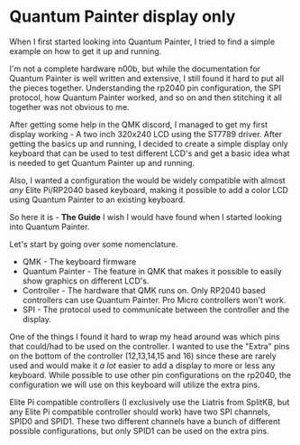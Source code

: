 # Quantum Painter display only

When I first started looking into Quantum Painter, I tried to find a simple example on how to get it up and running.

I'm not a complete hardware n00b, but while the documentation for Quantum Painter is well written and extensive, I still
found it hard to put all the pieces together. Understanding the rp2040 pin configuration, the SPI protocol, how Quantum
Painter worked, and so on and then stitching it all together was not obvious to me.

After getting some help in the QMK discord, I managed to get my first display working - A two inch 320x240 LCD using the
ST7789 driver. After getting the basics up and running, I decided to create a simple display only keyboard that can be
used to test different LCD's and get a basic idea what is needed to get Quantum Painter up and running.

Also, I wanted a configuration the would be widely compatible with almost _any_ Elite Pi/RP2040 based keyboard, making
it possible to add a color LCD using Quantum Painter to an existing keyboard.

So here it is - **The Guide** I wish I would have found when I started looking into Quantum Painter.

Let's start by going over some nomenclature.

* QMK - The keyboard firmware
* Quantum Painter - The feature in QMK that makes it possible to easily show graphics on different LCD's.
* Controller - The hardware that QMK runs on. Only RP2040 based controllers can use Quantum Painter. Pro Micro
  controllers won't work.
* SPI - The protocol used to communicate between the controller and the display.

One of the things I found it hard to wrap my head around was which pins that could/had to be used on the controller. I
wanted to use the "Extra" pins on the bottom of the controller (12,13,14,15 and 16) since these are rarely used and
would make it _a lot_ easier to add a display to more or less any keyboard. While possible to use other pin
configurations on the rp2040, the configuration we will use on this keyboard will utilize the extra pins.

Elite Pi compatible controllers (I exclusively use the Liatris from SplitKB, but any Elite Pi compatible controller
should work) have two SPI channels, SPID0 and SPID1. These two different channels have a bunch of different possible
configurations, but only SPID1 can be used on the extra pins. 
